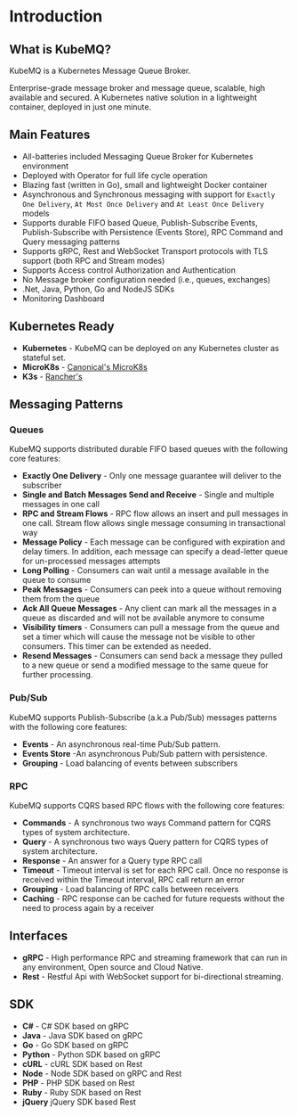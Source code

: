 # Introduction

## What is KubeMQ?
KubeMQ is a Kubernetes Message Queue Broker.

Enterprise-grade message broker and message queue, scalable, high available and secured.
A Kubernetes native solution in a lightweight container, deployed in just one minute.

## Main Features
- All-batteries included Messaging Queue Broker for Kubernetes environment
- Deployed with Operator for full life cycle operation
- Blazing fast (written in Go), small and lightweight Docker container
- Asynchronous and Synchronous messaging with support for  `Exactly One Delivery`, `At Most Once Delivery` and `At Least Once Delivery` models
- Supports durable FIFO based Queue, Publish-Subscribe Events, Publish-Subscribe with Persistence (Events Store), RPC Command and Query messaging patterns
- Supports gRPC, Rest and WebSocket Transport protocols with TLS support (both RPC and Stream modes)
- Supports Access control Authorization and Authentication
- No Message broker configuration needed (i.e., queues, exchanges)
- .Net, Java, Python, Go and NodeJS SDKs
- Monitoring Dashboard

## Kubernetes Ready
- **Kubernetes** - KubeMQ can be deployed on any Kubernetes cluster as stateful set.
- **MicroK8s** - [Canonical's MicroK8s](https://microk8s.io/)
- **K3s** - [Rancher's](https://k3s.io/)


## Messaging Patterns

### Queues
KubeMQ supports distributed durable FIFO based queues with the following core features:

- **Exactly One Delivery** - Only one message guarantee will deliver to the subscriber
- **Single and Batch Messages Send and Receive** - Single and multiple messages in one call
- **RPC and Stream Flows** - RPC flow allows an insert and pull messages in one call. Stream flow allows single message consuming in transactional way
- **Message Policy** - Each message can be configured with expiration and delay timers. In addition, each message can specify a dead-letter queue for un-processed messages attempts
- **Long Polling** - Consumers can wait until a message available in the queue to consume
- **Peak Messages** - Consumers can peek into a queue without removing them from the queue
- **Ack All Queue Messages** - Any client can mark all the messages in a queue as discarded and will not be available anymore to consume
- **Visibility timers** - Consumers can pull a message from the queue and set a timer which will cause the message not be visible to other consumers. This timer can be extended as needed.
- **Resend Messages** - Consumers can send back a message they pulled to a new queue or send a modified message to the same queue for further processing.

### Pub/Sub

KubeMQ supports Publish-Subscribe (a.k.a Pub/Sub) messages patterns with the following core features:

- **Events** -  An asynchronous real-time Pub/Sub pattern.
- **Events Store** -An asynchronous Pub/Sub pattern with persistence.
- **Grouping** - Load balancing of events between subscribers

### RPC
KubeMQ supports CQRS based RPC flows with the following core features:

- **Commands** -  A synchronous two ways Command pattern for CQRS types of system architecture.
- **Query** - A synchronous two ways Query pattern for CQRS types of system architecture.
- **Response** - An answer for a Query type RPC call
- **Timeout** - Timeout interval is set for each RPC call. Once no response is received within the Timeout interval, RPC call return an error
- **Grouping** - Load balancing of RPC calls between receivers
- **Caching** - RPC response can be cached for future requests without the need to process again by a receiver

## Interfaces
- **gRPC** - High performance RPC and streaming framework that can run in any environment, Open source and Cloud Native.
- **Rest** - Restful Api with WebSocket support for bi-directional streaming.

## SDK
- **C#** - C# SDK based on gRPC
- **Java** - Java SDK based on gRPC
- **Go** - Go SDK based on gRPC
- **Python** - Python SDK based on gRPC
- **cURL** - cURL SDK based on Rest
- **Node** - Node SDK based on gRPC and Rest
- **PHP** - PHP SDK based on Rest
- **Ruby** - Ruby SDK based on Rest
- **jQuery** jQuery SDK based Rest


